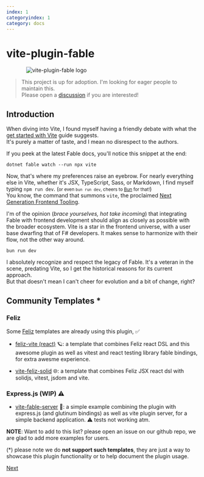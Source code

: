 ```yaml
---
index: 1
categoryindex: 1
category: docs
---
```


# vite-plugin-fable

<style>img { max-width: min(100%, 400px); display: block; margin-inline: auto; }</style>

![vite-plugin-fable logo](./img/logo.png)

> This project is up for adoption. I'm looking for eager people to maintain this.<br>
> Please open a [discussion](https://github.com/fable-compiler/vite-plugin-fable/discussions) if you are interested!

## Introduction

When diving into Vite, I found myself having a friendly debate with what the [get started with Vite](https://fable.io/docs/getting-started/javascript.html#browser) guide suggests.  
It's purely a matter of taste, and I mean no disrespect to the authors.

If you peek at the latest Fable docs, you'll notice this snippet at the end:

    dotnet fable watch --run npx vite

Now, that's where my preferences raise an eyebrow.
For nearly everything else in Vite, whether it's JSX, TypeScript, Sass, or Markdown, I find myself typing `npm run dev`. (<small>or even `bun run dev`, cheers to [Bun](https://twitter.com/i/status/1701702174810747346) for that!</small>)  
You know, the command that summons `vite`, the proclaimed [Next Generation Frontend Tooling](https://vitejs.dev/).

I'm of the opinion (_brace yourselves, hot take incoming_) that integrating Fable with frontend development should align as closely as possible with the broader ecosystem. Vite is a star in the frontend universe, with a user base dwarfing that of F# developers. It makes sense to harmonize with their flow, not the other way around.

    bun run dev

I absolutely recognize and respect the legacy of Fable. It's a veteran in the scene, predating Vite, so I get the historical reasons for its current approach.  
But that doesn't mean I can't cheer for evolution and a bit of change, right?

## Community Templates *

### Feliz

Some [Feliz](https://fable-hub.github.io/Feliz/) templates are already using this plugin, ✅

* [feliz-vite (react)](https://github.com/jkone27/feliz-vite) 🪐: a template that combines Feliz react DSL and this awesome plugin as well as vitest and react testing library fable bindings, for extra awesme experience.

* [vite-feliz-solid](https://github.com/jkone27/feliz-vite-solid) 🌐: a template that combines Feliz JSX react dsl with solidjs, vitest, jsdom and vite.

### Express.js (WIP) ⚠️
* [vite-fable-server](https://github.com/jkone27/vite-fable-server) 🍇: a simple example combining the plugin with express.js (and glutinum bindings) as well as vite plugin server, for a simple backend application. ⚠️ tests not working atm. 

**NOTE**: Want to add to this list? please open an issue on our github repo, we are glad to add more examples for users.

(*) please note we do **not support such templates**, they are just a way to showcase this plugin functionality or to help document the plugin usage.

[Next]({{fsdocs-next-page-link}})
